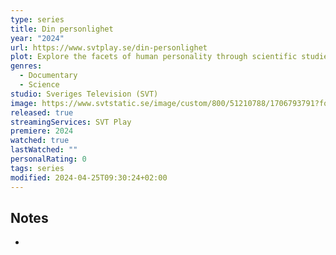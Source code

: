 ```yaml
---
type: series
title: Din personlighet
year: "2024"
url: https://www.svtplay.se/din-personlighet
plot: Explore the facets of human personality through scientific studies and personal stories that examine how personality affects our lives and relationships.
genres:
  - Documentary
  - Science
studio: Sveriges Television (SVT)
image: https://www.svtstatic.se/image/custom/800/51210788/1706793791?format=auto&chromaSubSampling=false&enableAvif=true&quality=85
released: true
streamingServices: SVT Play
premiere: 2024
watched: true
lastWatched: ""
personalRating: 0
tags: series
modified: 2024-04-25T09:30:24+02:00
---
```


## Notes
- 
